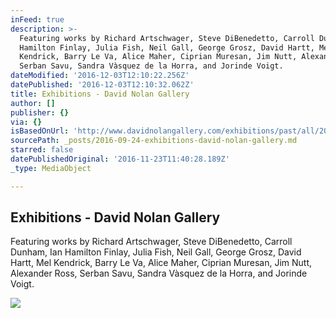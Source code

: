 ```yaml
---
inFeed: true
description: >-
  Featuring works by Richard Artschwager, Steve DiBenedetto, Carroll Dunham, Ian
  Hamilton Finlay, Julia Fish, Neil Gall, George Grosz, David Hartt, Mel
  Kendrick, Barry Le Va, Alice Maher, Ciprian Muresan, Jim Nutt, Alexander Ross,
  Serban Savu, Sandra Vàsquez de la Horra, and Jorinde Voigt.
dateModified: '2016-12-03T12:10:22.256Z'
datePublished: '2016-12-03T12:10:32.062Z'
title: Exhibitions - David Nolan Gallery
author: []
publisher: {}
via: {}
isBasedOnUrl: 'http://www.davidnolangallery.com/exhibitions/past/all/2016-2014'
sourcePath: _posts/2016-09-24-exhibitions-david-nolan-gallery.md
starred: false
datePublishedOriginal: '2016-11-23T11:40:28.189Z'
_type: MediaObject

---
```

<article style=""><h1>Exhibitions - David Nolan Gallery</h1><p>Featuring works by Richard Artschwager, Steve DiBenedetto, Carroll Dunham, Ian Hamilton Finlay, Julia Fish, Neil Gall, George Grosz, David Hartt, Mel Kendrick, Barry Le Va, Alice Maher, Ciprian Muresan, Jim Nutt, Alexander Ross, Serban Savu, Sandra Vàsquez de la Horra, and Jorinde Voigt.</p><img src="https://s3.amazonaws.com/files.collageplatform.com.prod/image_cache/540x430/55264b97cfaf344b688b4568/feb2aee38dfe924d57b0f575e8e9bd3d.jpeg" /></article>